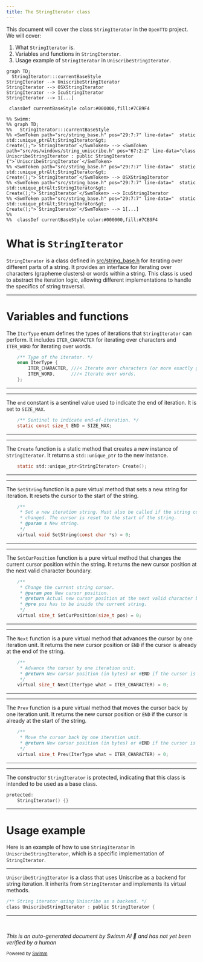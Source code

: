 ```yaml
---
title: The StringIterator class
---
```

This document will cover the class <SwmToken path="src/string_base.h" pos="29:7:7" line-data="	static std::unique_ptr&lt;StringIterator&gt; Create();">`StringIterator`</SwmToken> in the <SwmToken path="src/string_base.h" pos="2:13:13" line-data=" * This file is part of OpenTTD.">`OpenTTD`</SwmToken> project. We will cover:

1. What <SwmToken path="src/string_base.h" pos="29:7:7" line-data="	static std::unique_ptr&lt;StringIterator&gt; Create();">`StringIterator`</SwmToken> is.
2. Variables and functions in <SwmToken path="src/string_base.h" pos="29:7:7" line-data="	static std::unique_ptr&lt;StringIterator&gt; Create();">`StringIterator`</SwmToken>.
3. Usage example of <SwmToken path="src/string_base.h" pos="29:7:7" line-data="	static std::unique_ptr&lt;StringIterator&gt; Create();">`StringIterator`</SwmToken> in <SwmToken path="src/os/windows/string_uniscribe.h" pos="67:2:2" line-data="class UniscribeStringIterator : public StringIterator {">`UniscribeStringIterator`</SwmToken>.

```mermaid
graph TD;
  StringIterator:::currentBaseStyle
StringIterator --> UniscribeStringIterator
StringIterator --> OSXStringIterator
StringIterator --> IcuStringIterator
StringIterator --> 1[...]

 classDef currentBaseStyle color:#000000,fill:#7CB9F4

%% Swimm:
%% graph TD;
%%   StringIterator:::currentBaseStyle
%% <SwmToken path="src/string_base.h" pos="29:7:7" line-data="	static std::unique_ptr&lt;StringIterator&gt; Create();">`StringIterator`</SwmToken> --> <SwmToken path="src/os/windows/string_uniscribe.h" pos="67:2:2" line-data="class UniscribeStringIterator : public StringIterator {">`UniscribeStringIterator`</SwmToken>
%% <SwmToken path="src/string_base.h" pos="29:7:7" line-data="	static std::unique_ptr&lt;StringIterator&gt; Create();">`StringIterator`</SwmToken> --> OSXStringIterator
%% <SwmToken path="src/string_base.h" pos="29:7:7" line-data="	static std::unique_ptr&lt;StringIterator&gt; Create();">`StringIterator`</SwmToken> --> IcuStringIterator
%% <SwmToken path="src/string_base.h" pos="29:7:7" line-data="	static std::unique_ptr&lt;StringIterator&gt; Create();">`StringIterator`</SwmToken> --> 1[...]
%% 
%%  classDef currentBaseStyle color:#000000,fill:#7CB9F4
```

# What is <SwmToken path="src/string_base.h" pos="29:7:7" line-data="	static std::unique_ptr&lt;StringIterator&gt; Create();">`StringIterator`</SwmToken>

<SwmToken path="src/string_base.h" pos="29:7:7" line-data="	static std::unique_ptr&lt;StringIterator&gt; Create();">`StringIterator`</SwmToken> is a class defined in <SwmPath>[src/string_base.h](src/string_base.h)</SwmPath> for iterating over different parts of a string. It provides an interface for iterating over characters (grapheme clusters) or words within a string. This class is used to abstract the iteration logic, allowing different implementations to handle the specifics of string traversal.

<SwmSnippet path="/src/string_base.h" line="16">

---

# Variables and functions

The <SwmToken path="src/string_base.h" pos="17:3:3" line-data="	enum IterType {">`IterType`</SwmToken> enum defines the types of iterations that <SwmToken path="src/string_base.h" pos="29:7:7" line-data="	static std::unique_ptr&lt;StringIterator&gt; Create();">`StringIterator`</SwmToken> can perform. It includes <SwmToken path="src/string_base.h" pos="18:1:1" line-data="		ITER_CHARACTER, ///&lt; Iterate over characters (or more exactly grapheme clusters).">`ITER_CHARACTER`</SwmToken> for iterating over characters and <SwmToken path="src/string_base.h" pos="19:1:1" line-data="		ITER_WORD,      ///&lt; Iterate over words.">`ITER_WORD`</SwmToken> for iterating over words.

```c
	/** Type of the iterator. */
	enum IterType {
		ITER_CHARACTER, ///< Iterate over characters (or more exactly grapheme clusters).
		ITER_WORD,      ///< Iterate over words.
	};
```

---

</SwmSnippet>

<SwmSnippet path="/src/string_base.h" line="22">

---

The <SwmToken path="src/string_base.h" pos="22:9:9" line-data="	/** Sentinel to indicate end-of-iteration. */">`end`</SwmToken> constant is a sentinel value used to indicate the end of iteration. It is set to <SwmToken path="src/string_base.h" pos="23:11:11" line-data="	static const size_t END = SIZE_MAX;">`SIZE_MAX`</SwmToken>.

```c
	/** Sentinel to indicate end-of-iteration. */
	static const size_t END = SIZE_MAX;
```

---

</SwmSnippet>

<SwmSnippet path="/src/string_base.h" line="29">

---

The <SwmToken path="src/string_base.h" pos="29:10:10" line-data="	static std::unique_ptr&lt;StringIterator&gt; Create();">`Create`</SwmToken> function is a static method that creates a new instance of <SwmToken path="src/string_base.h" pos="29:7:7" line-data="	static std::unique_ptr&lt;StringIterator&gt; Create();">`StringIterator`</SwmToken>. It returns a <SwmToken path="src/string_base.h" pos="29:3:5" line-data="	static std::unique_ptr&lt;StringIterator&gt; Create();">`std::unique_ptr`</SwmToken> to the new instance.

```c
	static std::unique_ptr<StringIterator> Create();
```

---

</SwmSnippet>

<SwmSnippet path="/src/string_base.h" line="33">

---

The <SwmToken path="src/string_base.h" pos="38:5:5" line-data="	virtual void SetString(const char *s) = 0;">`SetString`</SwmToken> function is a pure virtual method that sets a new string for iteration. It resets the cursor to the start of the string.

```c
	/**
	 * Set a new iteration string. Must also be called if the string contents
	 * changed. The cursor is reset to the start of the string.
	 * @param s New string.
	 */
	virtual void SetString(const char *s) = 0;
```

---

</SwmSnippet>

<SwmSnippet path="/src/string_base.h" line="40">

---

The <SwmToken path="src/string_base.h" pos="46:5:5" line-data="	virtual size_t SetCurPosition(size_t pos) = 0;">`SetCurPosition`</SwmToken> function is a pure virtual method that changes the current cursor position within the string. It returns the new cursor position at the next valid character boundary.

```c
	/**
	 * Change the current string cursor.
	 * @param pos New cursor position.
	 * @return Actual new cursor position at the next valid character boundary.
	 * @pre pos has to be inside the current string.
	 */
	virtual size_t SetCurPosition(size_t pos) = 0;
```

---

</SwmSnippet>

<SwmSnippet path="/src/string_base.h" line="48">

---

The <SwmToken path="src/string_base.h" pos="52:5:5" line-data="	virtual size_t Next(IterType what = ITER_CHARACTER) = 0;">`Next`</SwmToken> function is a pure virtual method that advances the cursor by one iteration unit. It returns the new cursor position or <SwmToken path="src/string_base.h" pos="50:21:21" line-data="	 * @return New cursor position (in bytes) or #END if the cursor is already at the end of the string.">`END`</SwmToken> if the cursor is already at the end of the string.

```c
	/**
	 * Advance the cursor by one iteration unit.
	 * @return New cursor position (in bytes) or #END if the cursor is already at the end of the string.
	 */
	virtual size_t Next(IterType what = ITER_CHARACTER) = 0;
```

---

</SwmSnippet>

<SwmSnippet path="/src/string_base.h" line="54">

---

The <SwmToken path="src/string_base.h" pos="58:5:5" line-data="	virtual size_t Prev(IterType what = ITER_CHARACTER) = 0;">`Prev`</SwmToken> function is a pure virtual method that moves the cursor back by one iteration unit. It returns the new cursor position or <SwmToken path="src/string_base.h" pos="56:21:21" line-data="	 * @return New cursor position (in bytes) or #END if the cursor is already at the start of the string.">`END`</SwmToken> if the cursor is already at the start of the string.

```c
	/**
	 * Move the cursor back by one iteration unit.
	 * @return New cursor position (in bytes) or #END if the cursor is already at the start of the string.
	 */
	virtual size_t Prev(IterType what = ITER_CHARACTER) = 0;
```

---

</SwmSnippet>

<SwmSnippet path="/src/string_base.h" line="60">

---

The constructor <SwmToken path="src/string_base.h" pos="61:1:1" line-data="	StringIterator() {}">`StringIterator`</SwmToken> is protected, indicating that this class is intended to be used as a base class.

```c
protected:
	StringIterator() {}
```

---

</SwmSnippet>

# Usage example

Here is an example of how to use <SwmToken path="src/string_base.h" pos="29:7:7" line-data="	static std::unique_ptr&lt;StringIterator&gt; Create();">`StringIterator`</SwmToken> in <SwmToken path="src/os/windows/string_uniscribe.h" pos="67:2:2" line-data="class UniscribeStringIterator : public StringIterator {">`UniscribeStringIterator`</SwmToken>, which is a specific implementation of <SwmToken path="src/string_base.h" pos="29:7:7" line-data="	static std::unique_ptr&lt;StringIterator&gt; Create();">`StringIterator`</SwmToken>.

<SwmSnippet path="/src/os/windows/string_uniscribe.h" line="66">

---

<SwmToken path="src/os/windows/string_uniscribe.h" pos="67:2:2" line-data="class UniscribeStringIterator : public StringIterator {">`UniscribeStringIterator`</SwmToken> is a class that uses Uniscribe as a backend for string iteration. It inherits from <SwmToken path="src/os/windows/string_uniscribe.h" pos="67:8:8" line-data="class UniscribeStringIterator : public StringIterator {">`StringIterator`</SwmToken> and implements its virtual methods.

```c
/** String iterator using Uniscribe as a backend. */
class UniscribeStringIterator : public StringIterator {
```

---

</SwmSnippet>

&nbsp;

*This is an auto-generated document by Swimm AI 🌊 and has not yet been verified by a human*

<SwmMeta version="3.0.0" repo-id="Z2l0aHViJTNBJTNBT3BlblRURC1jb3BpbG90LWRlbW8lM0ElM0Fzd2ltbWlv" repo-name="OpenTTD-copilot-demo"><sup>Powered by [Swimm](/)</sup></SwmMeta>
